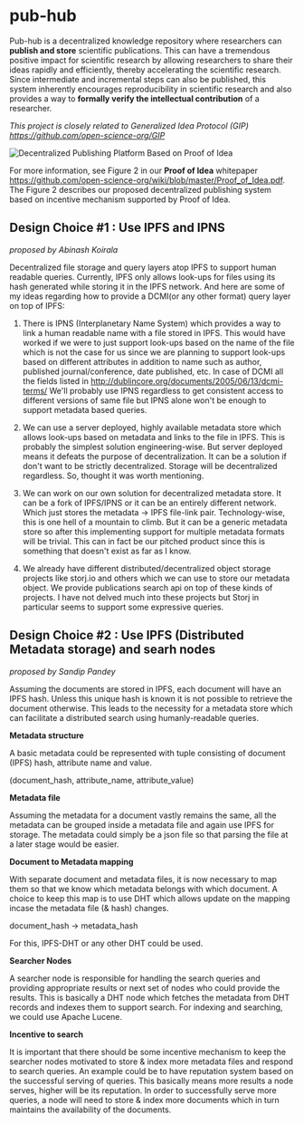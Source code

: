 # pub-hub

Pub-hub is a decentralized knowledge repository where researchers can **publish and store** scientific publications. This can have a tremendous positive impact for scientific research by allowing researchers to share their ideas rapidly and efficiently, thereby accelerating the scientific research. Since intermediate and incremental steps can also be published, this system inherently encourages reproducibility in scientific research and also provides a way to **formally verify the intellectual contribution** of a researcher.

*This project is closely related to Generalized Idea Protocol (GIP) https://github.com/open-science-org/GIP*


![Decentralized Publishing Platform Based on Proof of Idea](dissemination.png)

For more information, see Figure 2 in our **Proof of Idea** whitepaper https://github.com/open-science-org/wiki/blob/master/Proof_of_Idea.pdf. The Figure 2 describes our proposed decentralized publishing system based on incentive mechanism supported by Proof of Idea.

## Design Choice #1 : Use IPFS and IPNS
*proposed by Abinash Koirala*

Decentralized file storage and query layers atop IPFS to support human readable queries. Currently, IPFS only allows look-ups for files using its hash generated while storing it in the IPFS network. And here are some of my ideas regarding how to provide a DCMI(or any other format) query layer on top of IPFS:

1. There is IPNS (Interplanetary Name System) which provides a way to link a human readable name with a file stored in IPFS. This would have worked if we were to just support look-ups based on the name of the file which is not the case for us since we are planning to support look-ups based on different attributes in addition to name such as author, published journal/conference, date published, etc. In case of DCMI all the fields listed in http://dublincore.org/documents/2005/06/13/dcmi-terms/ We'll probably use IPNS regardless to get consistent access to different versions of same file but IPNS alone won't be enough to support metadata based queries.

2. We can use a server deployed, highly available metadata store which allows look-ups based on metadata and links to the file in IPFS. This is probably the simplest solution engineering-wise. But server deployed means it defeats the purpose of decentralization. It can be a solution if don't want to be strictly decentralized. Storage will be decentralized regardless. So, thought it was worth mentioning.

3. We can work on our own solution for decentralized metadata store. It can be a fork of IPFS/IPNS or it can be an entirely different network. Which just stores the metadata -> IPFS file-link pair. Technology-wise, this is one hell of a mountain to climb. But it can be a generic metadata store so after this implementing support for multiple metadata formats will be trivial. This can in fact be our pitched product since this is something that doesn't exist as far as I know.

4. We already have different distributed/decentralized object storage projects like storj.io and others which we can use to store our metadata object. We provide publications search api on top of these kinds of projects. I have not delved much into these projects but Storj in particular seems to support some expressive queries.

## Design Choice #2 : Use IPFS (Distributed Metadata storage) and searh nodes
*proposed by Sandip Pandey*

Assuming the documents are stored in IPFS, each document will have an IPFS hash. Unless this unique hash is known it is not possible to retrieve the document otherwise. This leads to the necessity for a metadata store which can facilitate a distributed search using humanly-readable queries.

**Metadata structure**

A basic metadata could be represented with tuple consisting of document (IPFS) hash, attribute name and value.

(document_hash, attribute_name, attribute_value)

**Metadata file**

Assuming the metadata for a document vastly remains the same, all the metadata can be grouped inside a metadata file and again use IPFS for storage. The metadata could simply be a json file so that parsing the file at a later stage would be easier.

**Document to Metadata mapping**

With separate document and metadata files, it is now necessary to map them so that we know which metadata belongs with which document. A choice to keep this map is to use DHT which allows update on the mapping incase the metadata file (& hash) changes.

document_hash -> metadata_hash

For this, IPFS-DHT or any other DHT could be used.

**Searcher Nodes**

A searcher node is responsible for handling the search queries and providing appropriate results or next set of nodes who could provide the results. This is basically a DHT node which fetches the metadata from DHT records and indexes them to support search. For indexing and searching, we could use Apache Lucene.

**Incentive to search**

It is important that there should be some incentive mechanism to keep the searcher nodes motivated to store & index more metadata files and respond to search queries. An example could be to have reputation system based on the successful serving of queries. This basically means more results a node serves, higher will be its reputation. In order to successfully serve more queries, a node will need to store & index more documents which in turn maintains the availability of the documents.

